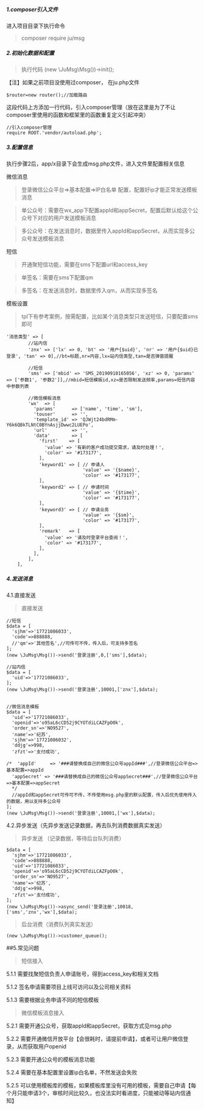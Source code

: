 ##### 1.composer引入文件 
进入项目目录下执行命令
>composer require ju/msg

##### 2.初始化数据和配置
> 执行代码 (new \JuMsg\Msg())->init();

【注】如果之前项目没使用过composer，
在ju.php文件

```
$router=new router();//加载路由
```
这段代码上方添加一行代码，引入composer管理（放在这里是为了不让composer里使用的函数和框架里的函数重复定义引起冲突）

```
//引入composer管理
require ROOT.'vendor/autoload.php';
```


##### 3.配置信息
执行步骤2后，app/x目录下会生成msg.php文件，进入文件里配置相关信息

微信消息
> 登录微信公众平台=>基本配置=>IP白名单 配置，配置好ip才能正常发送模板消息

> 单公众号：需要在wx_app下配置appId和appSecret，配置后默认给这个公众号下对应的用户发送模板消息

> 多公众号：在发送消息时，数据里传入appId和appSecret，从而实现多公众号发送模板消息

短信
> 开通聚短信功能，需要在sms下配置url和access_key

> 单签名：需要在sms下配置qm

> 多签名：在发送消息时，数据里传入qm，从而实现多签名

模板设置
> tpl下有参考案例，按需配置，比如某个消息类型只发送短信，只要配置sms即可

```
'消息类型' => [
        //站内信
        'znx' => ['lx' => 0, 'bt' => '用户{$uid}', 'nr' => '用户{$uid}已登录', 'tan' => 0],//bt=标题,nr=内容,lx=站内信类型,tan=是否弹窗提醒

        //短信
        'sms' => ['mbid' => 'SMS_20190910165056', 'xz' => 0, 'params' => ['参数1', '参数2']],//mbid=短信模板id,xz=是否限制发送频率,params=短信内容中参数列表

        //微信模板消息
        'wx'  => [
          'params'      => ['name', 'time', 'sm'],
          'touser'      => '',
          'template_id' => 'QJWjt24bdRMm-Y6k6QBkTLNtC0BYnAsjjDwwc2LUEPo',
          'url'         => '',
          'data'        => [
            'first'    => [
              'value' => '有新的客户成功提交需求，请及时处理！',
              'color' => '#173177',
            ],
            'keyword1' => [ // 申请人
                            'value' => '{$name}',
                            'color' => '#173177',
            ],
            'keyword2' => [ // 申请时间
                            'value' => '{$time}',
                            'color' => '#173177',
            ],
            'keyword3' => [ // 申请业务
                            'value' => '{$sm}',
                            'color' => '#173177',
            ],
            'remark'   => [
              'value' => '请及时登录平台查阅！',
              'color' => '#173177',
            ],
          ],
        ],
    ],
```

##### 4.发送消息
4.1.直接发送

> 直接发送 

```
//短信
$data = [
  'sjhm'=>'17721086033',
  'code'=>888888,
  //'qm'=>'其他签名',//可传可不传，传入后，可支持多签名
];
(new \JuMsg\Msg())->send('登录注册',0,['sms'],$data);

//站内信
$data = [
  'uid'=>'17721086033',
];
(new \JuMsg\Msg())->send('登录注册',10001,['znx'],$data);


//微信消息模板
$data = [
  'uid'=>'17721086033',
  'openid'=>'o95aL6cCD52j9CYOTdiLCAZFpO0k',
  'order_sn'=>'NO9527',
  'name'=>'纪苏',
  'sjhm'=>'17721086032',
  'ddjg'=>998,
  'zfzt'=>'支付成功',
  
/*  'appId'     => '###请替换成自己的微信公众号appId###',//登录微信公众平台=>基本配置=>appId
  'appSecret' => '###请替换成自己的微信公众号appSecret###',//登录微信公众平台=>基本配置=>appSecret
  */
  //appId和appSecret可传可不传，不传使用msg.php里的默认配置，传入后优先使用传入的数据，用以支持多公众号
];
(new \JuMsg\Msg())->send('登录注册',10001,['wx'],$data);
```

4.2.异步发送（先异步发送记录数据，再去队列消费数据真实发送）

> 异步发送 （记录数据，等待后台队列消费）

```
$data = [
  'sjhm'=>'17721086033',
  'code'=>888888,
  'uid'=>'17721086033',
  'openid'=>'o95aL6cCD52j9CYOTdiLCAZFpO0k',
  'order_sn'=>'NO9527',
  'name'=>'纪苏',
  'ddjg'=>998,
  'zfzt'=>'支付成功',
];
(new \JuMsg\Msg())->async_send('登录注册',10018,['sms','znx','wx'],$data);
```

> 后台消费（消费队列真实发送） 
```
(new \JuMsg\Msg())->customer_queue();
```


##5.常见问题
> 短信接入

5.1.1 需要找聚短信负责人申请账号，得到access_key和相关文档

5.1.2 签名申请需要项目上线可访问以及公司相关资料

5.1.3 需要根据业务申请不同的短信模板

> 微信模板消息接入

5.2.1 需要开通公众号，获取appId和appSecret，获取方式见msg.php

5.2.2 需要开通微信开放平台【会很耗时，请提前申请】，或者可让用户微信登录，从而获取用户openid

5.2.3 需要开通公众号的模板消息功能

5.2.4 需要在基本配置里设置ip白名单，不然发送会失败

5.2.5 可以使用模板库的模板，如果模板库里没有可用的模板，需要自己申请【每个月只能申请3个，审核时间比较久，也没法实时看进度，只能被动等站内信通知】
